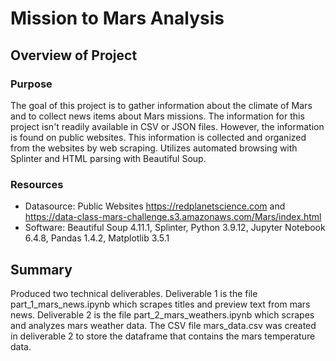# Mission to Mars Analysis
## Overview of Project
### Purpose

The goal of this project is to gather information about the climate of Mars and to collect news items about Mars missions. The information for this project isn't readily available in CSV or JSON files. However, the information is found on public websites. This information is collected and organized from the websites by web scraping. Utilizes automated browsing with Splinter and HTML parsing with Beautiful Soup.

### Resources
* Datasource: Public Websites https://redplanetscience.com and https://data-class-mars-challenge.s3.amazonaws.com/Mars/index.html
* Software: Beautiful Soup 4.11.1, Splinter, Python 3.9.12, Jupyter Notebook 6.4.8, Pandas 1.4.2, Matplotlib 3.5.1

## Summary
Produced two technical deliverables. Deliverable 1 is the file part_1_mars_news.ipynb which scrapes titles and preview text from mars news. Deliverable 2 is the file part_2_mars_weathers.ipynb which scrapes and analyzes mars weather data. The CSV file mars_data.csv was created in deliverable 2 to store the dataframe that contains the mars temperature data. 
